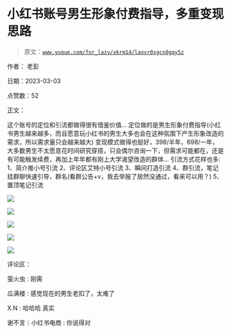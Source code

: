 # 小红书账号男生形象付费指导，多重变现思路

> 原文：[`www.yuque.com/for_lazy/xkrm14/laovr0sgcn8gqy5z`](https://www.yuque.com/for_lazy/xkrm14/laovr0sgcn8gqy5z)



作者： 老彭 

日期：2023-03-03 

点赞数：52 

正文： 

这个账号的定位和引流都做得很有借鉴价值… 定位做的是男生形象付费指导(小红书男生越来越多，而且愿意玩小红书的男生大多也会在这种氛围下产生形象改造的需求，所以需求量只会越来越大) 变现模式做得也挺好，398/半年，698/一年，大多数男生不太愿意花时间研究穿搭，只会偶尔咨询一下，但需求可能都在，还是有可能触发续费，再加上年年都有刚上大学渴望改造的群体… 引流方式花样也多: 1、简介推小号引流 2、评论区艾特小号引流 3、瞬间打造引流 4、群引流，笔记挂群聊快速引导，群名(看群公告+v，我去举报了居然没通过，看来可以用？) 5、置顶笔记引流 

![](img/74a88acd35145bad6e281f9edc339e25.png)  

![](img/cdce8847f4468726422176e5d86f08ba.png)  

![](img/6dd569f2a68aeb90787b217abd40f1b2.png)  

![](img/aa1e7904f69f204bfcb6d4399472a5e2.png)  

![](img/033d3db7dd3f46cbba943bd8d033b538.png)  

评论区： 

萤火虫 : 刚需 

瓜满楼 : 感觉现在的男生老扣了，太难了 

X.N : 哈哈哈 真实 

谢不言｜小红书电商 : 你说得对 

